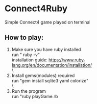 # Connect4Ruby
Simple Connect4 game played on terminal

## How to play: <br/>
1. Make sure you have ruby installed \
  run " ruby -v" \
  installation guide: https://www.ruby-lang.org/en/documentation/installation/ \
\
2. Install gems(modules) required \
   run "gem install sqlite3 yaml colorize" \
\
3. Run the program \
    run "ruby playGame.rb
